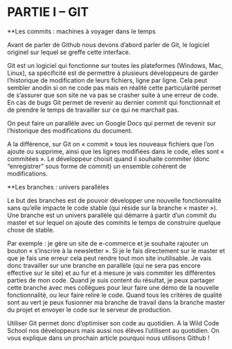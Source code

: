 # PARTIE I – GIT

**Les commits : machines à voyager dans le temps

Avant de parler de Github nous devons d’abord parler de Git, le logiciel originel sur lequel se greffe cette interface.

Git est un logiciel qui fonctionne sur toutes les plateformes (Windows, Mac, Linux), sa spécificité est de permettre à plusieurs développeurs de garder l’historique de modification de leurs fichiers, ligne par ligne. Cela peut sembler anodin si on ne code pas mais en réalité cette particularité permet de s’assurer que son site ne va pas se crasher suite à une erreur de code. En cas de bugs Git permet de revenir au dernier commit qui fonctionnait et de prendre le temps de travailler sur ce qui ne marchait pas.

 


On peut faire un parallèle avec un Google Docs qui permet de revenir sur l’historique des modifications du document.

A la différence, sur Git on « commit » tous les nouveaux fichiers que l’on ajoute ou supprime, ainsi que les lignes modifiées dans le code, elles sont « commitées ». Le développeur choisit quand il souhaite commiter (donc “enregistrer” sous forme de commit) un ensemble cohérent de modifications.

**Les branches : univers parallèles

Le but des branches est de pouvoir développer une nouvelle fonctionnalité sans qu’elle impacte le code stable (qui réside sur la branche « master »). Une branche est un univers parallèle qui démarre à partir d’un commit du master et sur lequel on ajoute des commits le temps de construire quelque chose de stable.

 

Par exemple : je gère un site de e-commerce et je souhaite rajouter un bouton « s’inscrire à la newsletter ». Si je le fais directement sur le master et que je fais une erreur cela peut rendre tout mon site inutilisable. Je vais donc travailler sur une branche en parallèle (qui ne sera pas encore effective sur le site) et au fur et à mesure je vais commiter les différentes parties de mon code. Quand je suis content du résultat, je peux partager cette branche avec mes collègues pour leur faire une démo de la nouvelle fonctionnalité, ou leur faire relire le code. Quand tous les critères de qualité sont au vert je peux fusionner ma branche de travail dans la branche master du projet et envoyer le code sur le serveur de production.

Utiliser Git permet donc d’optimiser son code au quotidien. A la Wild Code School nos développeurs mais aussi nos élèves l’utilisent au quotidien.
On vous explique dans un prochain article pourquoi nous utilisons Github !
